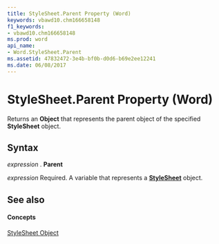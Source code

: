 ```yaml
---
title: StyleSheet.Parent Property (Word)
keywords: vbawd10.chm166658148
f1_keywords:
- vbawd10.chm166658148
ms.prod: word
api_name:
- Word.StyleSheet.Parent
ms.assetid: 47832472-3e4b-bf0b-d0d6-b69e2ee12241
ms.date: 06/08/2017
---
```



# StyleSheet.Parent Property (Word)

Returns an  **Object** that represents the parent object of the specified **StyleSheet** object.


## Syntax

 _expression_ . **Parent**

 _expression_ Required. A variable that represents a **[StyleSheet](Word.StyleSheet.md)** object.


## See also


#### Concepts


[StyleSheet Object](Word.StyleSheet.md)


